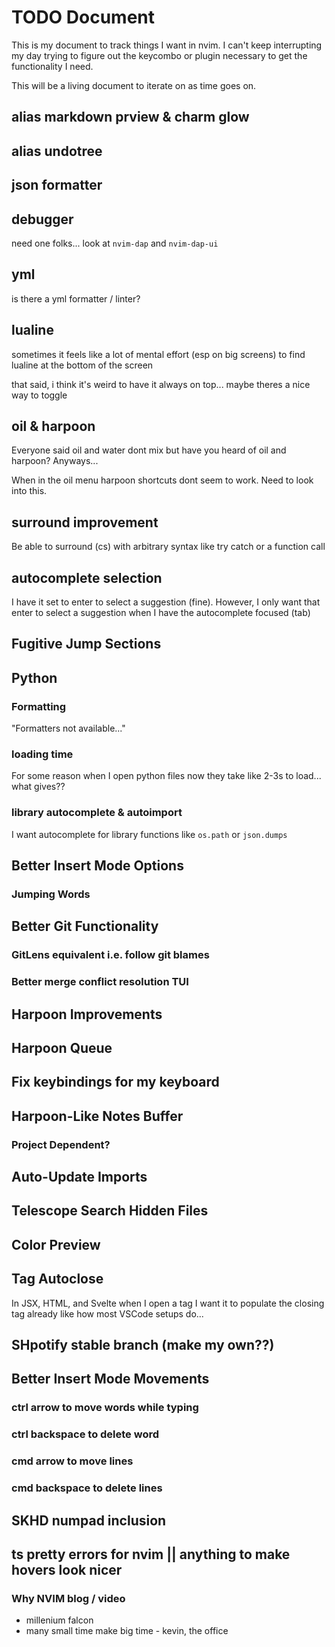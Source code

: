 # TODO Document

This is my document to track things I want in nvim. I can't keep interrupting
my day trying to figure out the keycombo or plugin necessary to get the
functionality I need.

This will be a living document to iterate on as time goes on.

## alias markdown prview & charm glow

## alias undotree

## json formatter

## debugger

need one folks... look at `nvim-dap` and `nvim-dap-ui`

## yml

is there a yml formatter / linter?

## lualine

sometimes it feels like a lot of mental effort (esp on big screens) to find lualine at the bottom of the screen

that said, i think it's weird to have it always on top... maybe theres a nice way to toggle

## oil & harpoon

Everyone said oil and water dont mix but have you heard of oil and harpoon?
Anyways...

When in the oil menu harpoon shortcuts dont seem to work. Need to look into
this.

## surround improvement

Be able to surround (<leader>cs) with arbitrary syntax like try catch or a
function call

## autocomplete selection

I have it set to enter to select a suggestion (fine). However, I only want that
enter to select a suggestion when I have the autocomplete focused (tab)

## Fugitive Jump Sections

## Python

### Formatting

"Formatters not available..."

### loading time

For some reason when I open python files now they take like 2-3s to load...
what gives??

### library autocomplete & autoimport

I want autocomplete for library functions like `os.path` or `json.dumps`

## Better Insert Mode Options

### Jumping Words

## Better Git Functionality

### GitLens equivalent i.e. follow git blames

### Better merge conflict resolution TUI

## Harpoon Improvements

## Harpoon Queue

## Fix keybindings for my keyboard

## Harpoon-Like Notes Buffer

### Project Dependent?

## Auto-Update Imports

## Telescope Search Hidden Files

## Color Preview

## Tag Autoclose

In JSX, HTML, and Svelte when I open a tag I want it to populate the closing
tag already like how most VSCode setups do...

## SHpotify stable branch (make my own??)

## Better Insert Mode Movements

### ctrl arrow to move words while typing

### ctrl backspace to delete word

### cmd arrow to move lines

### cmd backspace to delete lines

## SKHD numpad inclusion

## ts pretty errors for nvim || anything to make hovers look nicer

### Why NVIM blog / video

- millenium falcon
- many small time make big time - kevin, the office
